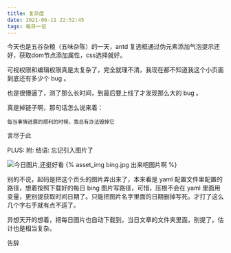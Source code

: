 ```yaml
---
title: 复杂度
date: 2021-06-11 22:52:45
tags: 每日一记
---
```


  今天也是五谷杂粮（五味杂陈）的一天，antd 复选框通过伪元素添加气泡提示还好，获取dom节点添加属性，css选择就好。

  可视权限和编辑权限真是太复杂了，完全就理不清，我现在都不知道我这个小页面到底还有多少个 bug 。

  也是很懵逼了，测了那么长时间，到最后要上线了才发现那么大的 bug 。

  真是掉链子啊，那句话怎么说来着：

  `每当事情进展的顺利的时候，我总有办法毁掉它`

  言尽于此



  PLUS: 
  附:
  结语:
        忘记引入图片了

  ![今日图片,还挺好看](./2021-06-11-复杂度/bing.jpg"无名小洲和花树")
  {% asset_img bing.jpg 出来吧图片啊 %}



  别的不说，起码是把这个页头的图片弄出来了，本来看是 yaml 配置文件里配置的路径，想着按照下载好的每日 bing 图片写路径，可惜，压根不会在 yaml 里面用变量，更别提获取时间日期了。只能把图片名字里面的日期删掉写死。才打了这么几个字右手就有点不适了。

  异想天开的想着，把每日图片也自动下载到，当日文章的文件夹里面，别提了。估计也是相当复杂。

  告辞
